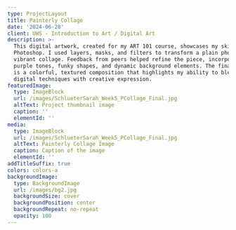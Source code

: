 ```yaml
---
type: ProjectLayout
title: Painterly Collage
date: '2024-06-28'
client: UWS - Introduction to Art / Digital Art
description: >-
  This digital artwork, created for my ART 101 course, showcases my skills with
  Photoshop. I used layers, masks, and filters to transform a plain photo into a
  vibrant collage. Feedback from peers helped refine the piece, incorporating
  purple tones, funky shapes, and dynamic background elements. The final result
  is a colorful, textured composition that highlights my ability to blend
  digital techniques with creative expression.
featuredImage:
  type: ImageBlock
  url: /images/SchlueterSarah_Week5_PCollage_Final.jpg
  altText: Project thumbnail image
  caption: ''
  elementId: ''
media:
  type: ImageBlock
  url: /images/SchlueterSarah_Week5_PCollage_Final.jpg
  altText: Painterly Collage Image
  caption: Caption of the image
  elementId: ''
addTitleSuffix: true
colors: colors-a
backgroundImage:
  type: BackgroundImage
  url: /images/bg2.jpg
  backgroundSize: cover
  backgroundPosition: center
  backgroundRepeat: no-repeat
  opacity: 100
---
```

